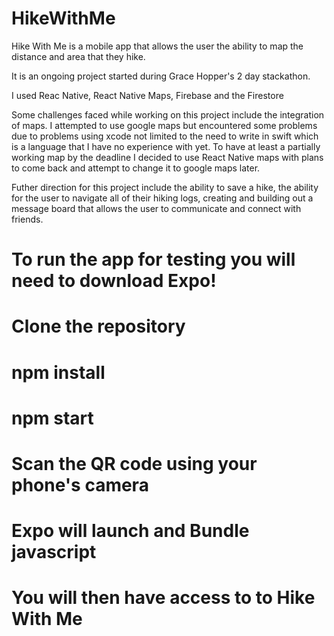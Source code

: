 # HikeWithMe

Hike With Me is a mobile app that allows the user the ability to map the distance and area that they hike.

It is an ongoing project started during Grace Hopper's 2 day stackathon. 

I used Reac Native, React Native Maps, Firebase and the Firestore

Some challenges faced while working on this project include the integration of maps. I attempted to use google maps but encountered some problems due to problems using xcode not limited to the need to write in swift which is a language that I have no experience with yet. To have at least a partially working map by the deadline I decided to use React Native maps with plans to come back and attempt to change it to google maps later. 

Futher direction for this project include the ability to save a hike, the ability for the user to navigate all of their hiking logs, creating and building out a message board that allows the user to communicate and connect with friends. 


# To run the app for testing you will need to download Expo! 
# Clone the repository 
# npm install 
# npm start
# Scan the QR code using your phone's camera
# Expo will launch and Bundle javascript 
# You will then have access to to Hike With Me

